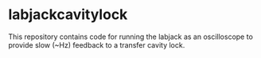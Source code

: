 # labjackcavitylock

This repository contains code for running the labjack as an oscilloscope to provide slow (~Hz) feedback to a transfer cavity lock.
